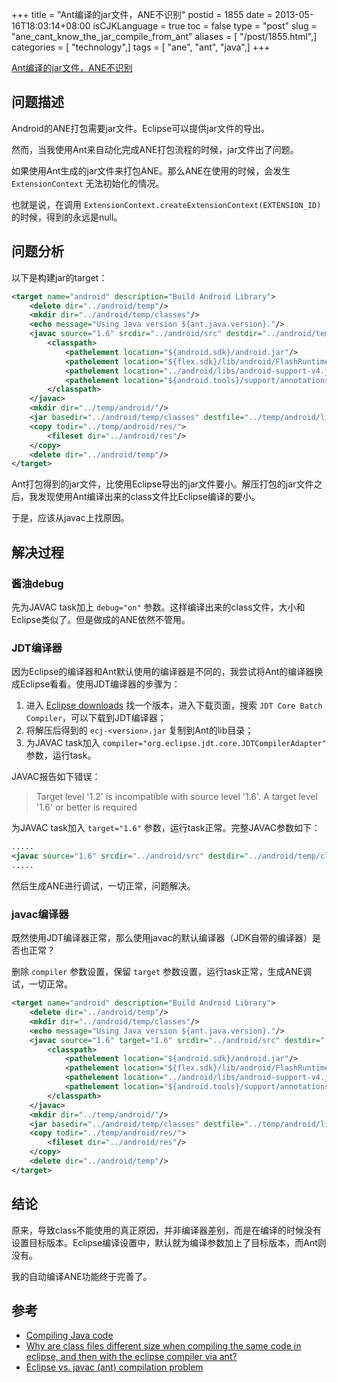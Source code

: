 +++
title = "Ant编译的jar文件，ANE不识别"
postid = 1855
date = 2013-05-16T18:03:14+08:00
isCJKLanguage = true
toc = false
type = "post"
slug = "ane_cant_know_the_jar_compile_from_ant"
aliases = [ "/post/1855.html",]
categories = [ "technology",]
tags = [ "ane", "ant", "java",]
+++


[Ant编译的jar文件，ANE不识别](https://blog.zengrong.net/post/1855.html)

## 问题描述

Android的ANE打包需要jar文件。Eclipse可以提供jar文件的导出。

然而，当我使用Ant来自动化完成ANE打包流程的时候，jar文件出了问题。

如果使用Ant生成的jar文件来打包ANE。那么ANE在使用的时候，会发生 `ExtensionContext` 无法初始化的情况。

也就是说，在调用 `ExtensionContext.createExtensionContext(EXTENSION_ID)` 的时候，得到的永远是null。

## 问题分析

以下是构建jar的target：<!--more-->

```xml
<target name="android" description="Build Android Library">
	<delete dir="../android/temp"/>
	<mkdir dir="../android/temp/classes"/>
	<echo message="Using Java version ${ant.java.version}."/>
	<javac source="1.6" srcdir="../android/src" destdir="../android/temp/classes" includeantruntime="false">
		<classpath>
			<pathelement location="${android.sdk}/android.jar"/>
			<pathelement location="${flex.sdk}/lib/android/FlashRuntimeExtensions.jar"/>
			<pathelement location="../android/libs/android-support-v4.jar"/>
			<pathelement location="${android.tools}/support/annotations.jar"/>
		</classpath>
	</javac>
	<mkdir dir="../temp/android/"/>
	<jar basedir="../android/temp/classes" destfile="../temp/android/lib${name}.jar"/>
	<copy todir="../temp/android/res/">
		<fileset dir="../android/res"/>
	</copy>
	<delete dir="../android/temp"/>
</target>
```

Ant打包得到的jar文件，比使用Eclipse导出的jar文件要小。解压打包的jar文件之后，我发现使用Ant编译出来的class文件比Eclipse编译的要小。

于是，应该从javac上找原因。

## 解决过程

### 酱油debug

先为JAVAC task加上 `debug="on"` 参数。这样编译出来的class文件，大小和Eclipse类似了。但是做成的ANE依然不管用。

### JDT编译器

因为Eclipse的编译器和Ant默认使用的编译器是不同的，我尝试将Ant的编译器换成Eclipse看看。使用JDT编译器的步骤为：

1. 进入 [Eclipse downloads](http://download.eclipse.org/eclipse/downloads/) 找一个版本，进入下载页面，搜索 `JDT Core Batch Compiler`，可以下载到JDT编译器；
1. 将解压后得到的 `ecj-<version>.jar` 复制到Ant的lib目录；
1. 为JAVAC task加入 `compiler="org.eclipse.jdt.core.JDTCompilerAdapter"` 参数，运行task。

JAVAC报告如下错误：

>Target level '1.2' is incompatible with source level '1.6'. A target level '1.6' or better is required

为JAVAC task加入 `target="1.6"` 参数，运行task正常。完整JAVAC参数如下：

```xml
.....
<javac source="1.6" srcdir="../android/src" destdir="../android/temp/classes" includeantruntime="false" compiler="org.eclipse.jdt.core.JDTCompilerAdapter" target="1.6">
.....
```

然后生成ANE进行调试，一切正常，问题解决。

### javac编译器

既然使用JDT编译器正常，那么使用javac的默认编译器（JDK自带的编译器）是否也正常？

删除 `compiler` 参数设置，保留 `target` 参数设置，运行task正常，生成ANE调试，一切正常。

```xml
<target name="android" description="Build Android Library">
	<delete dir="../android/temp"/>
	<mkdir dir="../android/temp/classes"/>
	<echo message="Using Java version ${ant.java.version}."/>
	<javac source="1.6" target="1.6" srcdir="../android/src" destdir="../android/temp/classes" includeantruntime="false">
		<classpath>
			<pathelement location="${android.sdk}/android.jar"/>
			<pathelement location="${flex.sdk}/lib/android/FlashRuntimeExtensions.jar"/>
			<pathelement location="../android/libs/android-support-v4.jar"/>
			<pathelement location="${android.tools}/support/annotations.jar"/>
		</classpath>
	</javac>
	<mkdir dir="../temp/android/"/>
	<jar basedir="../android/temp/classes" destfile="../temp/android/lib${name}.jar"/>
	<copy todir="../temp/android/res/">
		<fileset dir="../android/res"/>
	</copy>
	<delete dir="../android/temp"/>
</target>
```

## 结论

原来，导致class不能使用的真正原因，并非编译器差别，而是在编译的时候没有设置目标版本。Eclipse编译设置中，默认就为编译参数加上了目标版本，而Ant则没有。

我的自动编译ANE功能终于完善了。

## 参考

* [Compiling Java code](http://help.eclipse.org/juno/nav/1_3_8)
* [Why are class files different size when compiling the same code in eclipse, and then with the eclipse compiler via ant?](http://stackoverflow.com/questions/3629158/why-are-class-files-different-size-when-compiling-the-same-code-in-eclipse-and)
* [Eclipse vs. javac (ant) compilation problem](http://forum.springsource.org/showthread.php?31252-Eclipse-vs-javac-(ant)-compilation-problem)

